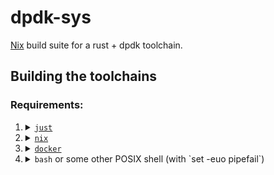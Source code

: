 # dpdk-sys

[Nix][`nix`] build suite for a rust + dpdk toolchain.

## Building the toolchains

### Requirements:

1. <details>
   <summary>
   <a href="https://github.com/casey/just">
   <code>just</code>
   </a>
   </summary>
   
   1. If you have [`cargo`]:
      ```bash
      cargo install just
      ```
   2. use your package manager (but ensure a recent version of `just`)
   </details>

2. <details>
   <summary>
   <a href="https://nixos.org/nix/">
   <code>nix</code>
   </a>
   </summary>

   Single user `nix` (which I recommend) can be installed with:
   ```bash
   sudo mkdir -m 0755 -p /nix
   sudo chown "$(id -u):$(id -g)" /nix
   sh <(curl -L https://nixos.org/nix/install) --no-daemon
   ```
   </details>

3. <details>
   <summary>
   <a href="https://www.docker.com/">
   <code>docker</code>
   </a>
   </summary>

   1. Install `docker` via a package manager.
   2. The user you are running the build as needs to be in the `docker` group (or be root).
   </details>
   
4. <details>
   <summary>
   <a href="https://www.gnu.org/software/bash/"></a><code>bash</code></a> or some other POSIX shell (with `set -euo pipefail`)
   </summary>
   
   Whatever implementation of `sh` you have is fine so long as it supports

   1. `set -e` (exit on error)
   2. `set -u` (exit on undefined variable)
   3. `set -o pipefail` (exit on error in a pipeline)

   You very likely already have [`bash`] or [`busybox`] which supports these flags.
   </details>


<!-- Links -->
[POSIX]: https://en.wikipedia.org/wiki/POSIX
[`bash`]: https://www.gnu.org/software/bash/
[`busybox`]: https://www.busybox.net/
[`cargo`]: https://doc.rust-lang.org/cargo/getting-started/installation.html
[`docker`]: https://www.docker.com/
[`just`]: https://github.com/casey/just
[`nix`]: https://nixos.org/nix/
